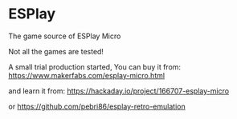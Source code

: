 # ESPlay
The game source of ESPlay Micro

Not all the games are tested!

A small trial production started, You can buy it from:
https://www.makerfabs.com/esplay-micro.html

and learn it from:
https://hackaday.io/project/166707-esplay-micro

or
https://github.com/pebri86/esplay-retro-emulation

